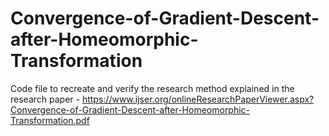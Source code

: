 # Convergence-of-Gradient-Descent-after-Homeomorphic-Transformation
Code file to recreate and verify the research method explained in the research paper - https://www.ijser.org/onlineResearchPaperViewer.aspx?Convergence-of-Gradient-Descent-after-Homeomorphic-Transformation.pdf
